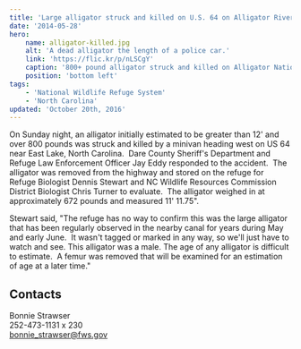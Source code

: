 ```yaml
---
title: 'Large alligator struck and killed on U.S. 64 on Alligator River National Wildlife Refuge'
date: '2014-05-28'
hero:
    name: alligator-killed.jpg
    alt: 'A dead alligator the length of a police car.'
    link: 'https://flic.kr/p/nLSCgY'
    caption: '800+ pound alligator struck and killed on Alligator National Wildlife Refuge.  Photo by Jay Eddy, USFWS.'
    position: 'bottom left'
tags:
    - 'National Wildlife Refuge System'
    - 'North Carolina'
updated: 'October 20th, 2016'
---
```


On Sunday night, an alligator initially estimated to be greater than 12' and over 800 pounds was struck and killed by a minivan heading west on US 64 near East Lake, North Carolina.  Dare County Sheriff's Department and Refuge Law Enforcement Officer Jay Eddy responded to the accident.  The alligator was removed from the highway and stored on the refuge for Refuge Biologist Dennis Stewart and NC Wildlife Resources Commission District Biologist Chris Turner to evaluate.  The alligator weighed in at approximately 672 pounds and measured 11' 11.75".  

Stewart said, "The refuge has no way to confirm this was the large alligator that has been regularly observed in the nearby canal for years during May and early June.  It wasn't tagged or marked in any way, so we'll just have to watch and see. This alligator was a male. The age of any alligator is difficult to estimate.  A femur was removed that will be examined for an estimation of age at a later time."

## Contacts

Bonnie Strawser  
252-473-1131 x 230  
[bonnie_strawser@fws.gov](mailto:bonnie_strawser@fws.gov)
